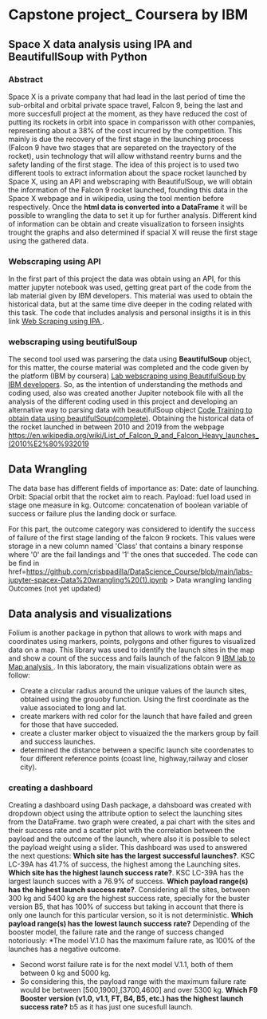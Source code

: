 # Capstone project_ Coursera by IBM

## Space X data analysis using IPA and BeautifullSoup with Python

### Abstract
  Space X is a private company that had lead in the last period of time the sub-orbital and orbital private space travel, Falcon 9, being the last and more succesfull project at the moment, as they have reduced the cost of putting its rockets in orbit into space in comparisson with other companies, representing about a 38% of the cost incurred by the competition. This mainly is due the recovery of the first stage in the launching process (Falcon 9 have two stages that are separeted on the trayectory of the rocket), usin technology that will allow withstand reentry burns and the safety landing of the first stage.
  The idea of this project is to used two different tools to extract information about the space rocket launched by Space X, using an API and webscraping with BeautifulSoup, we will obtain the information of the Falcon 9 rocket launched, founding this data in the Space X webpage and in wikipedia, using the tool mention before respectively.
Once the <b> html data is converted into a DataFrame </b> it will be possible to wrangling the data to set it up for further analysis.
  Different kind of information can be obtain and create visualization to forseen insights trought the graphs and also determined if spacial X will reuse the first stage using the gathered data.

### Webscraping using API
 In the first part of this project the data was obtain using an API, for this matter jupyter notebook was used, getting great part of the code from the lab material given by IBM developers. This material was used to obtain the historical data, but at the same time dive deeper in the coding related with this task. 
 The code that includes analysis and personal insigths it is in this link <a href= 'SpaceX_webscraping.ipynb'> Web Scraping using IPA </a>. 
### webscraping using beutifulSoup 
  The second tool used was parsering the data using <b>BeautifulSoup</b> object, for this matter, the course material was completed and the code given by the platform (IBM by coursera) <a href='jupyter-labs-webscraping.ipynb'> Lab webscraping using BeautifulSoup by IBM developers</a>.
  So, as the intention of understanding the methods and coding used, also was created another Jupiter notebook file with all the analysis of the different coding used in this project and developing an alternative way to parsing data with beautifulSoup object <a href='SpaceX_Soup.ipynb'> Code Training to obtain data using beautifulSoup(complete)<a/>. Obtaining the historical data of the rocket launched in between 2010 and 2019 from the webpage <link>https://en.wikipedia.org/wiki/List_of_Falcon_9_and_Falcon_Heavy_launches_(2010%E2%80%932019</link>

## Data Wrangling
 The data base has different fields of importance as:
 Date: date of launching.
 Orbit: Spacial orbit that the rocket aim to reach.
 Payload: fuel load used in stage one measure in kg.
 Outcome: concatenation of boolean variable of success or failure plus the landing dock or surface.
 
 For this part, the outcome category was considered to identify the success of failure of the first stage landing of the falcon 9 rockets. This values were storage in a new column named 'Class' that contains a binary response where '0' are the fail landings and '1' the ones that succeded. The code can be find in <a> href=https://github.com/crisbpadilla/DataScience_Course/blob/main/labs-jupyter-spacex-Data%20wrangling%20(1).ipynb > Data wrangling landing Outcomes </a> (not yet updated)
## Data analysis and visualizations

  Folium is another package in python that allows to work with maps and coordinates using markers, points, polygons and other figures to visualized data on a map. This library was used to identify the launch sites in the map and show a count of the success and fails launch of the falcon 9 <a href='https://github.com/crisbpadilla/DataScience_Course/blob/main/lab_jupyter_launch_site_location.jupyterlite.ipynb'> IBM lab to Map analysis </a> . In this laboratory, the main visualizations obtain were as follow:
  * Create a circular radius around the unique values of the launch sites, obtained using the grouoby function. Using the first coordinate as the value associated to long and lat.
  * create markers with red color for the launch that have failed and green for those that have succeded.
  * create a cluster marker object to visuaized the the markers group by faill and success launches.
  * determined the distance between a specific launch site coordenates to four different reference points (coast line, highway,railway and closer city).
### creating a dashboard

  Creating a dashboard using Dash package, a dahsboard was created with dropdown object using the attribute option to select the launching sites from the DataFrame. two graph were created, a pai chart with the sites and their success rate and a scatter plot with the correlation between the payload and the outcome of the launch, where also it is possible to select the payload weight using a slider. This dashboard was used to answered the next questions:
<b>Which site has the largest successful launches?</b>.
KSC LC-39A has 41.7% of success, the highest among the Launching sites.
<b>Which site has the highest launch success rate?</b>.
KSC LC-39A has the largest launch succes with a 76.9% of success.
<b>Which payload range(s) has the highest launch success rate?</b>.
 Considering all the sites, between 300 kg and 5400 kg are the highest success rate, specially for the buster version B5, that has 100% of success but taking in account that there is only one launch for this particular version, so it is not deterministic.
<b>Which payload range(s) has the lowest launch success rate?</b>
 Depending of the booster model, the failure rate and the range of success changed notoriously:
 *The model V.1.0 has the maximum failure rate, as 100% of the launches has a negative outcome.
 * Second worst failure rate is for the next model V.1.1, both of them between 0 kg and 5000 kg.
 * So considering this, the payload range with the maximum failure rate would be between [500,1900],[3700,4600] and over 5300 kg.
<b>Which F9 Booster version (v1.0, v1.1, FT, B4, B5, etc.) has the highest launch success rate?</b>
  b5 as it has just one sucesfull launch.
